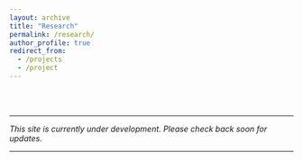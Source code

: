 ```yaml
---
layout: archive
title: "Research"
permalink: /research/
author_profile: true
redirect_from:
  - /projects
  - /project
---
```




<br>
<br>
<hr>

*This site is currently under development. Please check back soon for updates.*

<hr>